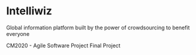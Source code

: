# Intelliwiz
Global information platform built by the power of crowdsourcing to benefit everyone


CM2020 - Agile Software Project Final Project
